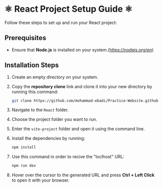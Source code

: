 # ⚛ React Project Setup Guide ⚛

Follow these steps to set up and run your React project:

## Prerequisites
- Ensure that **Node.js** is installed on your system.(https://nodejs.org/en)

## Installation Steps
1. Create an empty directory on your system.
2. Copy the **repository clone** link and clone it into your new directory by running this command:

    ```sh
   git clone https://github.com/mohammad-ebadi/Practice-Website.github.io.git

3. Navigate to the `React` folder.
4. Choose the project folder you want to run.
5. Enter the `vite-project` folder and open it using the command line.
6. Install the dependencies by running:

   ```sh
   npm install

7. Use this command in order to recive the "loclhost" URL:

    ```sh
    npm run dev

8. Hover over the cursor to the generated URL and press **Ctrl + Left Click** to open it with your browser.
